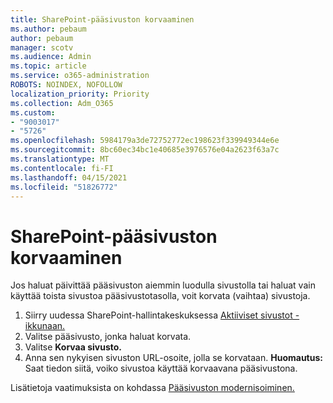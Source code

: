 ```yaml
---
title: SharePoint-pääsivuston korvaaminen
ms.author: pebaum
author: pebaum
manager: scotv
ms.audience: Admin
ms.topic: article
ms.service: o365-administration
ROBOTS: NOINDEX, NOFOLLOW
localization_priority: Priority
ms.collection: Adm_O365
ms.custom:
- "9003017"
- "5726"
ms.openlocfilehash: 5984179a3de72752772ec198623f339949344e6e
ms.sourcegitcommit: 8bc60ec34bc1e40685e3976576e04a2623f63a7c
ms.translationtype: MT
ms.contentlocale: fi-FI
ms.lasthandoff: 04/15/2021
ms.locfileid: "51826772"
---
```

# <a name="replace-the-sharepoint-root-site"></a>SharePoint-pääsivuston korvaaminen
Jos haluat päivittää pääsivuston aiemmin luodulla sivustolla tai haluat vain käyttää toista sivustoa pääsivustotasolla, voit korvata (vaihtaa) sivustoja.

1. Siirry uudessa SharePoint-hallintakeskuksessa [Aktiiviset sivustot -ikkunaan.](https://admin.microsoft.com/sharepoint?page=siteManagement&modern=true)
2. Valitse pääsivusto, jonka haluat korvata.
3. Valitse **Korvaa sivusto.**
4. Anna sen nykyisen sivuston URL-osoite, jolla se korvataan. **Huomautus:** Saat tiedon siitä, voiko sivustoa käyttää korvaavana pääsivustona.

Lisätietoja vaatimuksista on kohdassa [Pääsivuston modernisoiminen.](https://docs.microsoft.com/sharepoint/modern-root-site)

